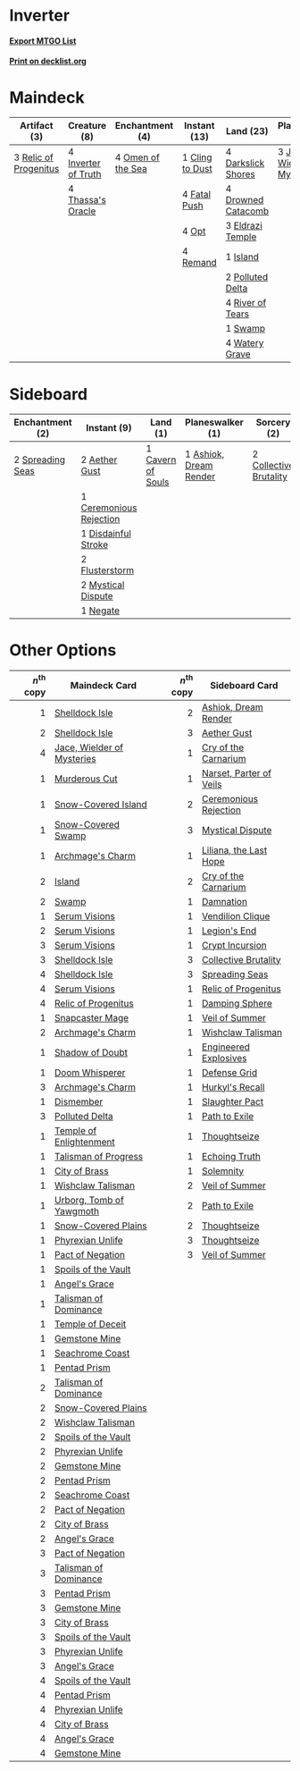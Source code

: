 # Inverter

#### [Export MTGO List](../collection/Inverter/Inverter.txt)
#### [Print on decklist.org](http://decklist.org/?deckmain=1%09Cling%20to%20Dust%0A4%09Darkslick%20Shores%0A4%09Drowned%20Catacomb%0A3%09Eldrazi%20Temple%0A4%09Fatal%20Push%0A3%09Inquisition%20of%20Kozilek%0A4%09Inverter%20of%20Truth%0A1%09Island%0A3%09Jace,%20Wielder%20of%20Mysteries%0A4%09Omen%20of%20the%20Sea%0A4%09Opt%0A2%09Polluted%20Delta%0A3%09Relic%20of%20Progenitus%0A4%09Remand%0A4%09River%20of%20Tears%0A1%09Swamp%0A4%09Thassa's%20Oracle%0A3%09Thoughtseize%0A4%09Watery%20Grave&deckside=2%09Aether%20Gust%0A1%09Ashiok,%20Dream%20Render%0A1%09Cavern%20of%20Souls%0A1%09Ceremonious%20Rejection%0A2%09Collective%20Brutality%0A1%09Disdainful%20Stroke%0A2%09Flusterstorm%0A2%09Mystical%20Dispute%0A1%09Negate%0A2%09Spreading%20Seas)
# Maindeck

|                                          Artifact (3)                                          |                                         Creature (8)                                         |                                      Enchantment (4)                                       |                                       Instant (13)                                       |                                          Land (23)                                          |                                           Planeswalker (3)                                            |                                            Sorcery (6)                                            |
|------------------------------------------------------------------------------------------------|----------------------------------------------------------------------------------------------|--------------------------------------------------------------------------------------------|------------------------------------------------------------------------------------------|---------------------------------------------------------------------------------------------|-------------------------------------------------------------------------------------------------------|---------------------------------------------------------------------------------------------------|
|3 [Relic of Progenitus](http://gatherer.wizards.com/Pages/Card/Details.aspx?multiverseid=174824)|4 [Inverter of Truth](http://gatherer.wizards.com/Pages/Card/Details.aspx?multiverseid=407582)|4 [Omen of the Sea](http://gatherer.wizards.com/Pages/Card/Details.aspx?multiverseid=476309)|1 [Cling to Dust](http://gatherer.wizards.com/Pages/Card/Details.aspx?multiverseid=476338)|4 [Darkslick Shores](http://gatherer.wizards.com/Pages/Card/Details.aspx?multiverseid=209400)|3 [Jace, Wielder of Mysteries](http://gatherer.wizards.com/Pages/Card/Details.aspx?multiverseid=460981)|3 [Inquisition of Kozilek](http://gatherer.wizards.com/Pages/Card/Details.aspx?multiverseid=416897)|
|                                                                                                |4 [Thassa's Oracle](http://gatherer.wizards.com/Pages/Card/Details.aspx?multiverseid=476324)  |                                                                                            |4 [Fatal Push](http://gatherer.wizards.com/Pages/Card/Details.aspx?multiverseid=423724)   |4 [Drowned Catacomb](http://gatherer.wizards.com/Pages/Card/Details.aspx?multiverseid=430633)|                                                                                                       |3 [Thoughtseize](http://gatherer.wizards.com/Pages/Card/Details.aspx?multiverseid=438676)          |
|                                                                                                |                                                                                              |                                                                                            |4 [Opt](http://gatherer.wizards.com/Pages/Card/Details.aspx?multiverseid=442948)          |3 [Eldrazi Temple](http://gatherer.wizards.com/Pages/Card/Details.aspx?multiverseid=401710)  |                                                                                                       |                                                                                                   |
|                                                                                                |                                                                                              |                                                                                            |4 [Remand](http://gatherer.wizards.com/Pages/Card/Details.aspx?multiverseid=380255)       |1 [Island](http://gatherer.wizards.com/Pages/Card/Details.aspx?multiverseid=439857)          |                                                                                                       |                                                                                                   |
|                                                                                                |                                                                                              |                                                                                            |                                                                                          |2 [Polluted Delta](http://gatherer.wizards.com/Pages/Card/Details.aspx?multiverseid=405104)  |                                                                                                       |                                                                                                   |
|                                                                                                |                                                                                              |                                                                                            |                                                                                          |4 [River of Tears](http://gatherer.wizards.com/Pages/Card/Details.aspx?multiverseid=126210)  |                                                                                                       |                                                                                                   |
|                                                                                                |                                                                                              |                                                                                            |                                                                                          |1 [Swamp](http://gatherer.wizards.com/Pages/Card/Details.aspx?multiverseid=439858)           |                                                                                                       |                                                                                                   |
|                                                                                                |                                                                                              |                                                                                            |                                                                                          |4 [Watery Grave](http://gatherer.wizards.com/Pages/Card/Details.aspx?multiverseid=405114)    |                                                                                                       |                                                                                                   |


# Sideboard

|                                      Enchantment (2)                                      |                                           Instant (9)                                            |                                          Land (1)                                          |                                        Planeswalker (1)                                         |                                           Sorcery (2)                                           |
|-------------------------------------------------------------------------------------------|--------------------------------------------------------------------------------------------------|--------------------------------------------------------------------------------------------|-------------------------------------------------------------------------------------------------|-------------------------------------------------------------------------------------------------|
|2 [Spreading Seas](http://gatherer.wizards.com/Pages/Card/Details.aspx?multiverseid=190405)|2 [Aether Gust](http://gatherer.wizards.com/Pages/Card/Details.aspx?multiverseid=466796)          |1 [Cavern of Souls](http://gatherer.wizards.com/Pages/Card/Details.aspx?multiverseid=278058)|1 [Ashiok, Dream Render](http://gatherer.wizards.com/Pages/Card/Details.aspx?multiverseid=461155)|2 [Collective Brutality](http://gatherer.wizards.com/Pages/Card/Details.aspx?multiverseid=414380)|
|                                                                                           |1 [Ceremonious Rejection](http://gatherer.wizards.com/Pages/Card/Details.aspx?multiverseid=417613)|                                                                                            |                                                                                                 |                                                                                                 |
|                                                                                           |1 [Disdainful Stroke](http://gatherer.wizards.com/Pages/Card/Details.aspx?multiverseid=420705)    |                                                                                            |                                                                                                 |                                                                                                 |
|                                                                                           |2 [Flusterstorm](http://gatherer.wizards.com/Pages/Card/Details.aspx?multiverseid=228255)         |                                                                                            |                                                                                                 |                                                                                                 |
|                                                                                           |2 [Mystical Dispute](http://gatherer.wizards.com/Pages/Card/Details.aspx?multiverseid=473020)     |                                                                                            |                                                                                                 |                                                                                                 |
|                                                                                           |1 [Negate](http://gatherer.wizards.com/Pages/Card/Details.aspx?multiverseid=423707)               |                                                                                            |                                                                                                 |                                                                                                 |


# Other Options

|*n*<sup>th</sup> copy|                                            Maindeck Card                                            |*n*<sup>th</sup> copy|                                          Sideboard Card                                          |
|--------------------:|-----------------------------------------------------------------------------------------------------|--------------------:|--------------------------------------------------------------------------------------------------|
|                    1|[Shelldock Isle](http://gatherer.wizards.com/Pages/Card/Details.aspx?multiverseid=146178)            |                    2|[Ashiok, Dream Render](http://gatherer.wizards.com/Pages/Card/Details.aspx?multiverseid=461155)   |
|                    2|[Shelldock Isle](http://gatherer.wizards.com/Pages/Card/Details.aspx?multiverseid=146178)            |                    3|[Aether Gust](http://gatherer.wizards.com/Pages/Card/Details.aspx?multiverseid=466796)            |
|                    4|[Jace, Wielder of Mysteries](http://gatherer.wizards.com/Pages/Card/Details.aspx?multiverseid=460981)|                    1|[Cry of the Carnarium](http://gatherer.wizards.com/Pages/Card/Details.aspx?multiverseid=457214)   |
|                    1|[Murderous Cut](http://gatherer.wizards.com/Pages/Card/Details.aspx?multiverseid=386613)             |                    1|[Narset, Parter of Veils](http://gatherer.wizards.com/Pages/Card/Details.aspx?multiverseid=460988)|
|                    1|[Snow-Covered Island](http://gatherer.wizards.com/Pages/Card/Details.aspx?multiverseid=121130)       |                    2|[Ceremonious Rejection](http://gatherer.wizards.com/Pages/Card/Details.aspx?multiverseid=417613)  |
|                    1|[Snow-Covered Swamp](http://gatherer.wizards.com/Pages/Card/Details.aspx?multiverseid=121256)        |                    3|[Mystical Dispute](http://gatherer.wizards.com/Pages/Card/Details.aspx?multiverseid=473020)       |
|                    1|[Archmage's Charm](http://gatherer.wizards.com/Pages/Card/Details.aspx?multiverseid=463989)          |                    1|[Liliana, the Last Hope](http://gatherer.wizards.com/Pages/Card/Details.aspx?multiverseid=414388) |
|                    2|[Island](http://gatherer.wizards.com/Pages/Card/Details.aspx?multiverseid=439857)                    |                    2|[Cry of the Carnarium](http://gatherer.wizards.com/Pages/Card/Details.aspx?multiverseid=457214)   |
|                    2|[Swamp](http://gatherer.wizards.com/Pages/Card/Details.aspx?multiverseid=439858)                     |                    1|[Damnation](http://gatherer.wizards.com/Pages/Card/Details.aspx?multiverseid=425888)              |
|                    1|[Serum Visions](http://gatherer.wizards.com/Pages/Card/Details.aspx?multiverseid=50145)              |                    1|[Vendilion Clique](http://gatherer.wizards.com/Pages/Card/Details.aspx?multiverseid=442065)       |
|                    2|[Serum Visions](http://gatherer.wizards.com/Pages/Card/Details.aspx?multiverseid=50145)              |                    1|[Legion's End](http://gatherer.wizards.com/Pages/Card/Details.aspx?multiverseid=466860)           |
|                    3|[Serum Visions](http://gatherer.wizards.com/Pages/Card/Details.aspx?multiverseid=50145)              |                    1|[Crypt Incursion](http://gatherer.wizards.com/Pages/Card/Details.aspx?multiverseid=369056)        |
|                    3|[Shelldock Isle](http://gatherer.wizards.com/Pages/Card/Details.aspx?multiverseid=146178)            |                    3|[Collective Brutality](http://gatherer.wizards.com/Pages/Card/Details.aspx?multiverseid=414380)   |
|                    4|[Shelldock Isle](http://gatherer.wizards.com/Pages/Card/Details.aspx?multiverseid=146178)            |                    3|[Spreading Seas](http://gatherer.wizards.com/Pages/Card/Details.aspx?multiverseid=190405)         |
|                    4|[Serum Visions](http://gatherer.wizards.com/Pages/Card/Details.aspx?multiverseid=50145)              |                    1|[Relic of Progenitus](http://gatherer.wizards.com/Pages/Card/Details.aspx?multiverseid=174824)    |
|                    4|[Relic of Progenitus](http://gatherer.wizards.com/Pages/Card/Details.aspx?multiverseid=174824)       |                    1|[Damping Sphere](http://gatherer.wizards.com/Pages/Card/Details.aspx?multiverseid=443101)         |
|                    1|[Snapcaster Mage](http://gatherer.wizards.com/Pages/Card/Details.aspx?multiverseid=227676)           |                    1|[Veil of Summer](http://gatherer.wizards.com/Pages/Card/Details.aspx?multiverseid=466952)         |
|                    2|[Archmage's Charm](http://gatherer.wizards.com/Pages/Card/Details.aspx?multiverseid=463989)          |                    1|[Wishclaw Talisman](http://gatherer.wizards.com/Pages/Card/Details.aspx?multiverseid=473072)      |
|                    1|[Shadow of Doubt](http://gatherer.wizards.com/Pages/Card/Details.aspx?multiverseid=83827)            |                    1|[Engineered Explosives](http://gatherer.wizards.com/Pages/Card/Details.aspx?multiverseid=50139)   |
|                    1|[Doom Whisperer](http://gatherer.wizards.com/Pages/Card/Details.aspx?multiverseid=452819)            |                    1|[Defense Grid](http://gatherer.wizards.com/Pages/Card/Details.aspx?multiverseid=45481)            |
|                    3|[Archmage's Charm](http://gatherer.wizards.com/Pages/Card/Details.aspx?multiverseid=463989)          |                    1|[Hurkyl's Recall](http://gatherer.wizards.com/Pages/Card/Details.aspx?multiverseid=135260)        |
|                    1|[Dismember](http://gatherer.wizards.com/Pages/Card/Details.aspx?multiverseid=382182)                 |                    1|[Slaughter Pact](http://gatherer.wizards.com/Pages/Card/Details.aspx?multiverseid=130704)         |
|                    3|[Polluted Delta](http://gatherer.wizards.com/Pages/Card/Details.aspx?multiverseid=405104)            |                    1|[Path to Exile](http://gatherer.wizards.com/Pages/Card/Details.aspx?multiverseid=220511)          |
|                    1|[Temple of Enlightenment](http://gatherer.wizards.com/Pages/Card/Details.aspx?multiverseid=378535)   |                    1|[Thoughtseize](http://gatherer.wizards.com/Pages/Card/Details.aspx?multiverseid=438676)           |
|                    1|[Talisman of Progress](http://gatherer.wizards.com/Pages/Card/Details.aspx?multiverseid=39597)       |                    1|[Echoing Truth](http://gatherer.wizards.com/Pages/Card/Details.aspx?multiverseid=405212)          |
|                    1|[City of Brass](http://gatherer.wizards.com/Pages/Card/Details.aspx?multiverseid=4178)               |                    1|[Solemnity](http://gatherer.wizards.com/Pages/Card/Details.aspx?multiverseid=430711)              |
|                    1|[Wishclaw Talisman](http://gatherer.wizards.com/Pages/Card/Details.aspx?multiverseid=473072)         |                    2|[Veil of Summer](http://gatherer.wizards.com/Pages/Card/Details.aspx?multiverseid=466952)         |
|                    1|[Urborg, Tomb of Yawgmoth](http://gatherer.wizards.com/Pages/Card/Details.aspx?multiverseid=383425)  |                    2|[Path to Exile](http://gatherer.wizards.com/Pages/Card/Details.aspx?multiverseid=220511)          |
|                    1|[Snow-Covered Plains](http://gatherer.wizards.com/Pages/Card/Details.aspx?multiverseid=121267)       |                    2|[Thoughtseize](http://gatherer.wizards.com/Pages/Card/Details.aspx?multiverseid=438676)           |
|                    1|[Phyrexian Unlife](http://gatherer.wizards.com/Pages/Card/Details.aspx?multiverseid=218058)          |                    3|[Thoughtseize](http://gatherer.wizards.com/Pages/Card/Details.aspx?multiverseid=438676)           |
|                    1|[Pact of Negation](http://gatherer.wizards.com/Pages/Card/Details.aspx?multiverseid=442057)          |                    3|[Veil of Summer](http://gatherer.wizards.com/Pages/Card/Details.aspx?multiverseid=466952)         |
|                    1|[Spoils of the Vault](http://gatherer.wizards.com/Pages/Card/Details.aspx?multiverseid=46572)        |                     |                                                                                                  |
|                    1|[Angel's Grace](http://gatherer.wizards.com/Pages/Card/Details.aspx?multiverseid=370545)             |                     |                                                                                                  |
|                    1|[Talisman of Dominance](http://gatherer.wizards.com/Pages/Card/Details.aspx?multiverseid=430629)     |                     |                                                                                                  |
|                    1|[Temple of Deceit](http://gatherer.wizards.com/Pages/Card/Details.aspx?multiverseid=373734)          |                     |                                                                                                  |
|                    1|[Gemstone Mine](http://gatherer.wizards.com/Pages/Card/Details.aspx?multiverseid=109761)             |                     |                                                                                                  |
|                    1|[Seachrome Coast](http://gatherer.wizards.com/Pages/Card/Details.aspx?multiverseid=209399)           |                     |                                                                                                  |
|                    1|[Pentad Prism](http://gatherer.wizards.com/Pages/Card/Details.aspx?multiverseid=72860)               |                     |                                                                                                  |
|                    2|[Talisman of Dominance](http://gatherer.wizards.com/Pages/Card/Details.aspx?multiverseid=430629)     |                     |                                                                                                  |
|                    2|[Snow-Covered Plains](http://gatherer.wizards.com/Pages/Card/Details.aspx?multiverseid=121267)       |                     |                                                                                                  |
|                    2|[Wishclaw Talisman](http://gatherer.wizards.com/Pages/Card/Details.aspx?multiverseid=473072)         |                     |                                                                                                  |
|                    2|[Spoils of the Vault](http://gatherer.wizards.com/Pages/Card/Details.aspx?multiverseid=46572)        |                     |                                                                                                  |
|                    2|[Phyrexian Unlife](http://gatherer.wizards.com/Pages/Card/Details.aspx?multiverseid=218058)          |                     |                                                                                                  |
|                    2|[Gemstone Mine](http://gatherer.wizards.com/Pages/Card/Details.aspx?multiverseid=109761)             |                     |                                                                                                  |
|                    2|[Pentad Prism](http://gatherer.wizards.com/Pages/Card/Details.aspx?multiverseid=72860)               |                     |                                                                                                  |
|                    2|[Seachrome Coast](http://gatherer.wizards.com/Pages/Card/Details.aspx?multiverseid=209399)           |                     |                                                                                                  |
|                    2|[Pact of Negation](http://gatherer.wizards.com/Pages/Card/Details.aspx?multiverseid=442057)          |                     |                                                                                                  |
|                    2|[City of Brass](http://gatherer.wizards.com/Pages/Card/Details.aspx?multiverseid=4178)               |                     |                                                                                                  |
|                    2|[Angel's Grace](http://gatherer.wizards.com/Pages/Card/Details.aspx?multiverseid=370545)             |                     |                                                                                                  |
|                    3|[Pact of Negation](http://gatherer.wizards.com/Pages/Card/Details.aspx?multiverseid=442057)          |                     |                                                                                                  |
|                    3|[Talisman of Dominance](http://gatherer.wizards.com/Pages/Card/Details.aspx?multiverseid=430629)     |                     |                                                                                                  |
|                    3|[Pentad Prism](http://gatherer.wizards.com/Pages/Card/Details.aspx?multiverseid=72860)               |                     |                                                                                                  |
|                    3|[Gemstone Mine](http://gatherer.wizards.com/Pages/Card/Details.aspx?multiverseid=109761)             |                     |                                                                                                  |
|                    3|[City of Brass](http://gatherer.wizards.com/Pages/Card/Details.aspx?multiverseid=4178)               |                     |                                                                                                  |
|                    3|[Spoils of the Vault](http://gatherer.wizards.com/Pages/Card/Details.aspx?multiverseid=46572)        |                     |                                                                                                  |
|                    3|[Phyrexian Unlife](http://gatherer.wizards.com/Pages/Card/Details.aspx?multiverseid=218058)          |                     |                                                                                                  |
|                    3|[Angel's Grace](http://gatherer.wizards.com/Pages/Card/Details.aspx?multiverseid=370545)             |                     |                                                                                                  |
|                    4|[Spoils of the Vault](http://gatherer.wizards.com/Pages/Card/Details.aspx?multiverseid=46572)        |                     |                                                                                                  |
|                    4|[Pentad Prism](http://gatherer.wizards.com/Pages/Card/Details.aspx?multiverseid=72860)               |                     |                                                                                                  |
|                    4|[Phyrexian Unlife](http://gatherer.wizards.com/Pages/Card/Details.aspx?multiverseid=218058)          |                     |                                                                                                  |
|                    4|[City of Brass](http://gatherer.wizards.com/Pages/Card/Details.aspx?multiverseid=4178)               |                     |                                                                                                  |
|                    4|[Angel's Grace](http://gatherer.wizards.com/Pages/Card/Details.aspx?multiverseid=370545)             |                     |                                                                                                  |
|                    4|[Gemstone Mine](http://gatherer.wizards.com/Pages/Card/Details.aspx?multiverseid=109761)             |                     |                                                                                                  |

